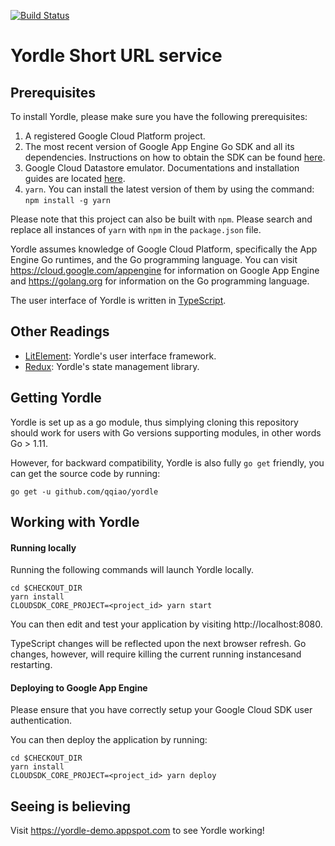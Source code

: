 [![Build Status](https://circleci.com/gh/qqiao/yordle/tree/master.svg?style=svg)](https://circleci.com/gh/qqiao/yordle/tree/master)

Yordle Short URL service
========================

Prerequisites
-------------
To install Yordle, please make sure you have the following prerequisites:

1. A registered Google Cloud Platform project.
2. The most recent version of Google App Engine Go SDK and all its
   dependencies. Instructions on how to obtain the SDK can be found
   [here](https://cloud.google.com/appengine/docs/standard/go/download).
3. Google Cloud Datastore emulator. Documentations and installation guides are
   located [here](https://cloud.google.com/datastore/docs/tools/datastore-emulator).
4. ```yarn```. You can install the latest version of them by
   using the command: ```npm install -g yarn```

Please note that this project can also be built with ```npm```. Please search
and replace all instances of ```yarn``` with ```npm``` in the
```package.json``` file.

Yordle assumes knowledge of Google Cloud Platform, specifically the App Engine
Go runtimes, and the Go programming language. You can visit
https://cloud.google.com/appengine for information on Google App Engine and
https://golang.org for information on the Go programming language.

The user interface of Yordle is written in
[TypeScript](https://www.typescriptlang.org/).

Other Readings
--------------
- [LitElement](https://lit-element.polymer-project.org): Yordle's user
  interface framework.
- [Redux](https://redux.js.org/): Yordle's state management library.

Getting Yordle
--------------
Yordle is set up as a go module, thus simplying cloning this repository should
work for users with Go versions supporting modules, in other words Go > 1.11.

However, for backward compatibility, Yordle is also fully ```go get```
friendly, you can get the source code by running:

    go get -u github.com/qqiao/yordle

Working with Yordle
-------------------

#### Running locally
Running the following commands will launch Yordle locally.

    cd $CHECKOUT_DIR
    yarn install
    CLOUDSDK_CORE_PROJECT=<project_id> yarn start

You can then edit and test your application by visiting
http://localhost:8080.

TypeScript changes will be reflected upon the next browser refresh. Go changes,
however, will require killing the current running instancesand restarting.

#### Deploying to Google App Engine
Please ensure that you have correctly setup your Google Cloud SDK user
authentication.

You can then deploy the application by running:

    cd $CHECKOUT_DIR
    yarn install
    CLOUDSDK_CORE_PROJECT=<project_id> yarn deploy

Seeing is believing
-------------------
Visit https://yordle-demo.appspot.com to see Yordle working!

